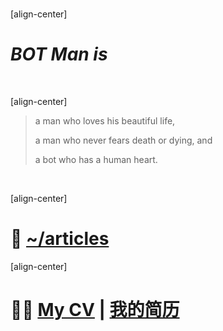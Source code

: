 ﻿<br />

[align-center]

# *BOT Man is*

<br />

[align-center]

> a man who loves his beautiful life,
>
> a man who never fears death or dying, and
>
> a bot who has a human heart.

<br />

[align-center]

# 📝 [~/articles](/articles/)

[align-center]

# 👨‍💼 [My CV](/articles/?post=misc/CV-en) | [我的简历](/articles/?post=misc/CV-zh)
